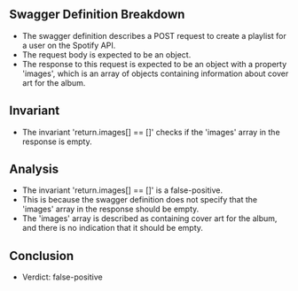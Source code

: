 ## Swagger Definition Breakdown
- The swagger definition describes a POST request to create a playlist for a user on the Spotify API.
- The request body is expected to be an object.
- The response to this request is expected to be an object with a property 'images', which is an array of objects containing information about cover art for the album.

## Invariant
- The invariant 'return.images[] == []' checks if the 'images' array in the response is empty.

## Analysis
- The invariant 'return.images[] == []' is a false-positive.
- This is because the swagger definition does not specify that the 'images' array in the response should be empty.
- The 'images' array is described as containing cover art for the album, and there is no indication that it should be empty.

## Conclusion
- Verdict: false-positive

